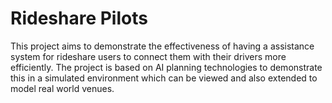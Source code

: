# Rideshare Pilots

This project aims to demonstrate the effectiveness of having a assistance system for rideshare users to connect them with their drivers more efficiently. The project is based on AI planning technologies to demonstrate this in a simulated environment which can be viewed and also extended to model real world venues.
